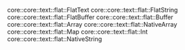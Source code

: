core::core::text::flat::FlatText
core::core::text::flat::FlatString
core::core::text::flat::FlatBuffer
core::core::text::flat::Buffer
core::core::text::flat::Array
core::core::text::flat::NativeArray
core::core::text::flat::Map
core::core::text::flat::Int
core::core::text::flat::NativeString